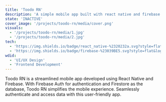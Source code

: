 ```yaml
---
title: 'Toodo RN'
description: 'A simple mobile app built with react native and firebase'
state: 'INACTIVE'
cover_image: '/projects/toodo-rn/media/cover.png'
visuals:
  - '/projects/toodo-rn/media/1.jpg'
  - '/projects/toodo-rn/media/2.jpg'
tech:
  - 'https://img.shields.io/badge/react_native-%2320232a.svg?style=flat&logo=react&logoColor=%2361DAFB: React Native'
  - 'https://img.shields.io/badge/firebase-%23039BE5.svg?style=flat&logo=firebase: Firebase'
wdid:
  - 'UI/UX Design'
  - 'Frontend Development'
---
```


Toodo RN is a streamlined mobile app developed using React Native and Firebase. With Firebase Auth for authentication and Firestore as the database, Toodo RN simplifies the mobile experience. Seamlessly authenticate and access data with this user-friendly app.
